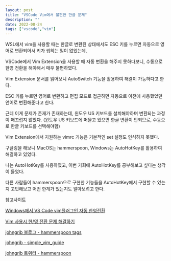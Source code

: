 ```yaml
---
layout: post
title: "VSCode Vim에서 불편한 한글 문제"
description: ""
date: 2022-08-24
tags: ["vscode","vim"]
---
```


WSL에서 vim을 사용할 때는 한글로 변환된 상태에서도 ESC 키를 누르면 자동으로 영어로 변환되어서 키가 씹히는 일이 없었는데,

VSCode에서 Vim Extension을 사용할 때 자동 변환을 해주지 못하다보니, 수동으로 한영 전환을 해야해서 매우 불편하였다.

Vim Extension 문서를 읽어보니 AutoSwitch 기능을 활용하여 해결이 가능하다고 한다.

ESC 키를 누르면 영어로 변환하고 편집 모드로 접근하면 자동으로 이전에 사용했었던 언어로 변환해준다고 한다.

근데 이게 문제가 존재가 존재하는데, 윈도우 US 키보드를 설치해야하며 변환되는 과정이 매끄럽지 않았다. (윈도우 US 키보드에 머물고 있으면 한글 변환이 안되므로, 수동으로 한글 키보드를 선택해야함)

Vim Extension에서 지원하는 vimrc 기능은 기본적인 set 설정도 인식하지 못했다. 

구글링을 해보니 MacOS는 hammerspoon, Windows는 AutoHotKey를 활용하여 해결하고 있었다.

나는 AutoHotKey를 사용하였고, 이번 기회에 AutoHotKey를 공부해보고 싶다는 생각이 들었다.

다른 사람들이 hammerspoon으로 구현한 기능들을 AutoHotKey에서 구현할 수 있는지 고민해보고 어떤 한계가 있는지도 알아보려고 한다.

참고사이트

<a href="https://johnny-mh.github.io/post/Windows%EC%97%90%EC%84%9C-VS-Code-vim%ED%94%8C%EB%9F%AC%EA%B7%B8%EC%9D%B8-%EC%9E%90%EB%8F%99-%ED%95%9C%EC%98%81%EC%A0%84%ED%99%98/">Windows에서 VS Code vim플러그인 자동 한영전환</a>

<a href="https://johngrib.github.io/blog/2017/05/04/input-source/">Vim 사용시 한/영 전환 문제 해결하기</a>

<a href="https://johngrib.github.io/wiki/hammerspoon/">johngrib 블로그 - hammerspoon tags</a>

<a href="https://github.com/johngrib/simple_vim_guide/blob/master/md/with_korean.md">johngrib - simple_vim_guide</a>

<a href="https://twitter.com/John_Grib/status/1534909491581308929">johngrib 트위터 - hammerspoon</a>